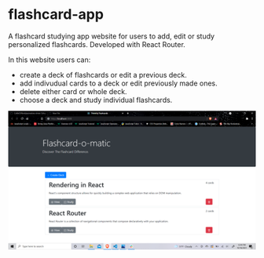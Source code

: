# flashcard-app

A flashcard studying app website for users to add, edit or study personalized flashcards.  Developed with React Router.

In this website users can:
* create a deck of flashcards or edit a previous deck.
* add indivudual cards to a deck or edit previously made ones.
* delete either card or whole deck.
* choose a deck and study individual flashcards.

![screenshot](/flashcardapp.png)
